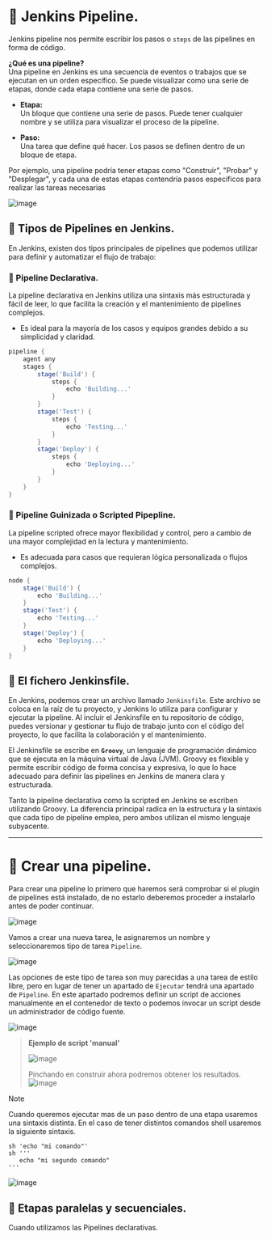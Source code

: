 # 📌 Jenkins Pipeline.
Jenkins pipeline nos permite escribir los pasos o `steps` de las pipelines en forma de código.

**¿Qué es una pipeline?**    
Una pipeline en Jenkins es una secuencia de eventos o trabajos que se ejecutan en un orden específico. Se puede visualizar como una serie de etapas, donde cada etapa contiene una serie de pasos.     
    
- **Etapa:**    
Un bloque que contiene una serie de pasos. Puede tener cualquier nombre y se utiliza para visualizar el proceso de la pipeline.
   
- **Paso:**    
Una tarea que define qué hacer. Los pasos se definen dentro de un bloque de etapa.
     
Por ejemplo, una pipeline podría tener etapas como "Construir", "Probar" y "Desplegar", y cada una de estas etapas contendría pasos específicos para realizar las tareas necesarias
     
![image](https://github.com/user-attachments/assets/a717257f-de34-4cdb-80a2-0099a43723c2)

## 📍 Tipos de Pipelines en Jenkins.
En Jenkins, existen dos tipos principales de pipelines que podemos utilizar para definir y automatizar el flujo de trabajo:

### 🔸 Pipeline Declarativa.
La pipeline declarativa en Jenkins utiliza una sintaxis más estructurada y fácil de leer, lo que facilita la creación y el mantenimiento de pipelines complejos.
- Es ideal para la mayoría de los casos y equipos grandes debido a su simplicidad y claridad.
         
```groovy
pipeline {
    agent any
    stages {
        stage('Build') {
            steps {
                echo 'Building...'
            }
        }
        stage('Test') {
            steps {
                echo 'Testing...'
            }
        }
        stage('Deploy') {
            steps {
                echo 'Deploying...'
            }
        }
    }
}
```    

### 🔸 Pipeline Guinizada o Scripted Pipepline.
La pipeline scripted ofrece mayor flexibilidad y control, pero a cambio de una mayor complejidad en la lectura y mantenimiento.
- Es adecuada para casos que requieran lógica personalizada o flujos complejos.
        
```groovy
node {
    stage('Build') {
        echo 'Building...'
    }
    stage('Test') {
        echo 'Testing...'
    }
    stage('Deploy') {
        echo 'Deploying...'
    }
}
```

## 📍 El fichero Jenkinsfile.
En Jenkins, podemos crear un archivo llamado `Jenkinsfile`. Este archivo se coloca en la raíz de tu proyecto, y Jenkins lo utiliza para configurar y ejecutar la pipeline. Al incluir el Jenkinsfile en tu repositorio de código, puedes versionar y gestionar tu flujo de trabajo junto con el código del proyecto, lo que facilita la colaboración y el mantenimiento.


El Jenkinsfile se escribe en **`Groovy`**, un lenguaje de programación dinámico que se ejecuta en la máquina virtual de Java (JVM). Groovy es flexible y permite escribir código de forma concisa y expresiva, lo que lo hace adecuado para definir las pipelines en Jenkins de manera clara y estructurada.
     
Tanto la pipeline declarativa como la scripted en Jenkins se escriben utilizando Groovy. La diferencia principal radica en la estructura y la sintaxis que cada tipo de pipeline emplea, pero ambos utilizan el mismo lenguaje subyacente.

   
---
   

# 📌 Crear una pipeline.
Para crear una pipeline lo primero que haremos será comprobar si el plugin de pipelines está instalado, de no estarlo deberemos proceder a instalarlo antes de poder continuar.
    
![image](https://github.com/user-attachments/assets/53e5fe86-5405-4dfe-8537-a7dbd9222445)
     
Vamos a crear una nueva tarea, le asignaremos un nombre y seleccionaremos tipo de tarea `Pipeline`.
     
![image](https://github.com/user-attachments/assets/1563581b-984d-43c3-a8ff-6887e07d4a37)

Las opciones de este tipo de tarea son muy parecidas a una tarea de estilo libre, pero en lugar de tener un apartado de `Ejecutar` tendrá una apartado de `Pipeline`. En este apartado podremos definir un script de acciones
manualmente en el contenedor de texto o podemos invocar un script desde un administrador de código fuente.
     
![image](https://github.com/user-attachments/assets/9935e6b0-ecd4-4182-a729-ee3e964379a0)
   
> **Ejemplo de script 'manual'**
>     
> ![image](https://github.com/user-attachments/assets/79833f71-4c2f-462c-ab63-6649175c2fb3)
>
> Pinchando en construir ahora podremos obtener los resultados.
> ![image](https://github.com/user-attachments/assets/d14ea9c3-5bc0-49ac-bdf0-b2a75794b45c)


>[!NOTE]
>Cuando queremos ejecutar mas de un paso dentro de una etapa usaremos una sintaxis distinta. En el caso de tener distintos comandos shell usaremos la siguiente sintaxis.
>```shel
>sh 'echo "mi comando"'
>sh '''
>    echo "mi segundo comando"
>'''
>```
>     
>![image](https://github.com/user-attachments/assets/420c10e3-93ca-4195-84b8-37e9f2f82428)

## 📍 Etapas paralelas y secuenciales.
Cuando utilizamos las Pipelines declarativas.
